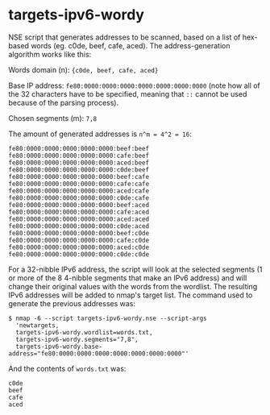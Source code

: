 targets-ipv6-wordy
====================

NSE script that generates addresses to be scanned, based on a list of hex-based words (eg. c0de, beef, cafe, aced). The address-generation algorithm works like this:


Words domain (n): ```{c0de, beef, cafe, aced}```


Base IP address: ```fe80:0000:0000:0000:0000:0000:0000:0000``` (note how all of the 32 characters have to be specified, meaning that ```::``` cannot be used because of the parsing process).


Chosen segments (m): ```7,8```


The amount of generated addresses is ```n^m = 4^2 = 16```:
```
fe80:0000:0000:0000:0000:0000:beef:beef
fe80:0000:0000:0000:0000:0000:cafe:beef
fe80:0000:0000:0000:0000:0000:aced:beef
fe80:0000:0000:0000:0000:0000:c0de:beef
fe80:0000:0000:0000:0000:0000:beef:cafe
fe80:0000:0000:0000:0000:0000:cafe:cafe
fe80:0000:0000:0000:0000:0000:aced:cafe
fe80:0000:0000:0000:0000:0000:c0de:cafe
fe80:0000:0000:0000:0000:0000:beef:aced
fe80:0000:0000:0000:0000:0000:cafe:aced
fe80:0000:0000:0000:0000:0000:aced:aced
fe80:0000:0000:0000:0000:0000:c0de:aced
fe80:0000:0000:0000:0000:0000:beef:c0de
fe80:0000:0000:0000:0000:0000:cafe:c0de
fe80:0000:0000:0000:0000:0000:aced:c0de
fe80:0000:0000:0000:0000:0000:c0de:c0de
```

For a 32-nibble IPv6 address, the script will look at the selected segments (1 or more of the 8 4-nibble segments that make an IPv6 address) and will change their original values with the words from the wordlist. The resulting IPv6 addresses will be added to nmap's target list. The command used to generate the previous addresses was:

```
$ nmap -6 --script targets-ipv6-wordy.nse --script-args 
  'newtargets,
  targets-ipv6-wordy.wordlist=words.txt,
  targets-ipv6-wordy.segments="7,8",
  targets-ipv6-wordy.base-address="fe80:0000:0000:0000:0000:0000:0000:0000"'
```

And the contents of ```words.txt``` was:
```
c0de
beef
cafe
aced
```
